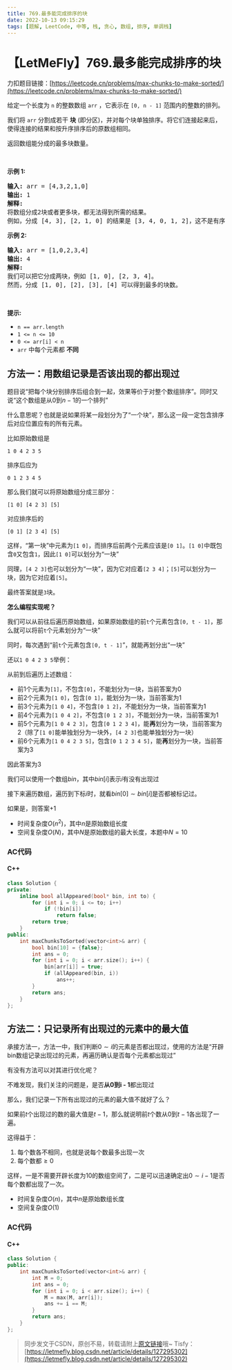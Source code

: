 ```yaml
---
title: 769.最多能完成排序的块
date: 2022-10-13 09:15:29
tags: [题解, LeetCode, 中等, 栈, 贪心, 数组, 排序, 单调栈]
---
```


# 【LetMeFly】769.最多能完成排序的块

力扣题目链接：[https://leetcode.cn/problems/max-chunks-to-make-sorted/](https://leetcode.cn/problems/max-chunks-to-make-sorted/)

<p>给定一个长度为 <code>n</code> 的整数数组 <code>arr</code> ，它表示在 <code>[0, n - 1]</code> 范围内的整数的排列。</p>

<p>我们将 <code>arr</code> 分割成若干 <strong>块</strong> (即分区)，并对每个块单独排序。将它们连接起来后，使得连接的结果和按升序排序后的原数组相同。</p>

<p>返回数组能分成的最多块数量。</p>

<p>&nbsp;</p>

<p><strong>示例 1:</strong></p>

<pre>
<strong>输入:</strong> arr = [4,3,2,1,0]
<strong>输出:</strong> 1
<strong>解释:</strong>
将数组分成2块或者更多块，都无法得到所需的结果。
例如，分成 [4, 3], [2, 1, 0] 的结果是 [3, 4, 0, 1, 2]，这不是有序的数组。
</pre>

<p><strong>示例 2:</strong></p>

<pre>
<strong>输入:</strong> arr = [1,0,2,3,4]
<strong>输出:</strong> 4
<strong>解释:</strong>
我们可以把它分成两块，例如 [1, 0], [2, 3, 4]。
然而，分成 [1, 0], [2], [3], [4] 可以得到最多的块数。
</pre>

<p>&nbsp;</p>

<p><strong>提示:</strong></p>

<ul>
	<li><code>n == arr.length</code></li>
	<li><code>1 &lt;= n &lt;= 10</code></li>
	<li><code>0 &lt;= arr[i] &lt; n</code></li>
	<li><code>arr</code>&nbsp;中每个元素都 <strong>不同</strong></li>
</ul>


    
## 方法一：用数组记录是否该出现的都出现过

题目说“把每个块分别排序后组合到一起，效果等价于对整个数组排序”。同时又说“这个数组是从$0$到$n-1$的一个排列”

什么意思呢？也就是说如果将某一段划分为了“一个块”，那么这一段一定包含排序后对应位置应有的所有元素。

比如原始数组是

```
1 0 4 2 3 5
```

排序后应为

```
0 1 2 3 4 5
```

那么我们就可以将原始数组分成三部分：

```
[1 0] [4 2 3] [5]
```

对应排序后的

```
[0 1] [2 3 4] [5]
```

这样，“第一块”中元素为```[1 0]```，而排序后前两个元素应该是```[0 1]```。```[1 0]```中既包含```0```又包含```1```，因此```[1 0]```可以划分为“一块”

同理，```[4 2 3]```也可以划分为“一块”，因为它对应着```[2 3 4]```；```[5]```可以划分为一块，因为它对应着```[5]```。

最终答案就是```3```块。

**怎么编程实现呢？**

我们可以从前往后遍历原始数组，如果原始数组的前```t```个元素包含```[0, t - 1]```，那么就可以将前```t```个元素划分为“一块”

同时，每次遇到“前```t```个元素包含```[0, t - 1]```”，就能再划分出“一块”

还以```1 0 4 2 3 5```举例：

从前到后遍历上述数组：

+ 前$1$个元素为```[1]```，不包含```[0]```，不能划分为一块，当前答案为$0$
+ 前$2$个元素为```[1 0]```，包含```[0 1]```，能划分为一块，当前答案为$1$
+ 前$3$个元素为```[1 0 4]```，不包含```[0 1 2]```，不能划分为一块，当前答案为$1$
+ 前$4$个元素为```[1 0 4 2]```，不包含```[0 1 2 3]```，不能划分为一块，当前答案为$1$
+ 前$5$个元素为```[1 0 4 2 3]```，包含```[0 1 2 3 4]```，能**再**划分为一块，当前答案为$2$（除了```[1 0]```能单独划分为一块外，```[4 2 3]```也能单独划分为一块）
+ 前$6$个元素为```[1 0 4 2 3 5]```，包含```[0 1 2 3 4 5]```，能**再**划分为一块，当前答案为$3$

因此答案为$3$

我们可以使用一个数组$bin$，其中$bin[i]$表示$i$有没有出现过

接下来遍历数组，遍历到下标$i$时，就看$bin[0]\sim bin[i]$是否都被标记过。

如果是，则答案+1

+ 时间复杂度$O(n^2)$，其中$n$是原始数组长度
+ 空间复杂度$O(N)$，其中$N$是原始数组的最大长度，本题中$N=10$

### AC代码

#### C++

```cpp
class Solution {
private:
    inline bool allAppeared(bool* bin, int to) {
        for (int i = 0; i <= to; i++)
            if (!bin[i])
                return false;
        return true;
    }
public:
    int maxChunksToSorted(vector<int>& arr) {
        bool bin[10] = {false};
        int ans = 0;
        for (int i = 0; i < arr.size(); i++) {
            bin[arr[i]] = true;
            if (allAppeared(bin, i))
                ans++;
        }
        return ans;
    }
};
```

## 方法二：只记录所有出现过的元素中的最大值

承接方法一，方法一中，我们判断$0\sim i$的元素是否都出现过，使用的方法是“开辟bin数组记录出现过的元素，再遍历确认是否每个元素都出现过”

有没有方法可以对其进行优化呢？

不难发现，我们关注的问题是，是否**从0到i - 1**都出现过

那么，我们记录一下所有出现过的元素的最大值不就好了么？

如果前$t$个出现过的数的最大值是$t-1$，那么就说明前$t$个数从$0$到$t-1$各出现了一遍。

这得益于：

1. 每个数各不相同，也就是说每个数最多出现一次
2. 每个数都$\geq0$

这样，一是不需要开辟长度为10的数组空间了，二是可以迅速确定出$0\sim i - 1$是否每个数都出现了一次。

+ 时间复杂度$O(n)$，其中$n$是原始数组长度
+ 空间复杂度$O(1)$

### AC代码

#### C++

```cpp
class Solution {
public:
    int maxChunksToSorted(vector<int>& arr) {
        int M = 0;
        int ans = 0;
        for (int i = 0; i < arr.size(); i++) {
            M = max(M, arr[i]);
            ans += i == M;
        }
        return ans;
    }
};
```

> 同步发文于CSDN，原创不易，转载请附上[原文链接](https://blog.tisfy.eu.org/2022/10/13/LeetCode%200769.%E6%9C%80%E5%A4%9A%E8%83%BD%E5%AE%8C%E6%88%90%E6%8E%92%E5%BA%8F%E7%9A%84%E5%9D%97/)哦~
> Tisfy：[https://letmefly.blog.csdn.net/article/details/127295302](https://letmefly.blog.csdn.net/article/details/127295302)
